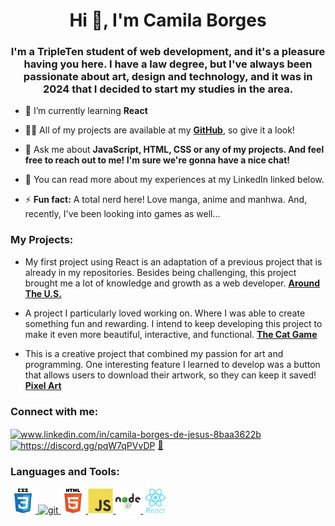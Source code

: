 <h1 align="center">Hi 👋, I'm Camila Borges</h1>
<h3 align="center">I'm a TripleTen student of web development, and it's a pleasure having you here. I have a law degree, but I've always been passionate about art, design and technology, and it was in 2024 that I decided to start my studies in the area.</h3>

- 🌱 I’m currently learning **React**
- 👨‍💻 All of my projects are available at my [**GitHub**](https://github.com/Borges-Camila?tab=repositories), so give it a look!

- 💬 Ask me about **JavaScript, HTML, CSS or any of my projects. And feel free to reach out to me! I'm sure we're gonna have a nice chat!**

- 📄 You can read more about my experiences at my LinkedIn linked below.

- ⚡ **Fun fact:** A total nerd here! Love manga, anime and manhwa. And, recently, I've been looking into games as well...

<h3 align="left">My Projects: </h3>

- My first project using React is an adaptation of a previous project that is already in my repositories. Besides being challenging, this project brought me a lot of knowledge and growth as a web developer. [**Around The U.S.**](https://github.com/Borges-Camila/web_project_around_react)

- A project I particularly loved working on. Where I was able to create something fun and rewarding. I intend to keep developing this project to make it even more beautiful, interactive, and functional. [**The Cat Game**](https://borges-camila.github.io/Cat_game/)

- This is a creative project that combined my passion for art and programming. One interesting feature I learned to develop was a button that allows users to download their artwork, so they can keep it saved! [**Pixel Art**](https://borges-camila.github.io/PixelArt/)

<h3 align="left">Connect with me:</h3>
<p align="left">
<a href="https://linkedin.com/in/www.linkedin.com/in/camila-borges-de-jesus-8baa3622b" target="blank"><img align="center" src="https://raw.githubusercontent.com/rahuldkjain/github-profile-readme-generator/master/src/images/icons/Social/linked-in-alt.svg" alt="www.linkedin.com/in/camila-borges-de-jesus-8baa3622b" height="30" width="40" /></a>
<a href="https://discord.gg/https://discord.gg/pqW7qPVvDP" target="blank"><img align="center" src="https://raw.githubusercontent.com/rahuldkjain/github-profile-readme-generator/master/src/images/icons/Social/discord.svg" alt="https://discord.gg/pqW7qPVvDP" height="30" width="40" /></a>
<a href="mailto:camis02121999@gmail.com" width="60" > 📩 </a>

</p>

<h3 align="left">Languages and Tools:</h3>
<p align="left"> <a href="https://www.w3schools.com/css/" target="_blank" rel="noreferrer"> <img src="https://raw.githubusercontent.com/devicons/devicon/master/icons/css3/css3-original-wordmark.svg" alt="css3" width="40" height="40"/> </a> <a href="https://git-scm.com/" target="_blank" rel="noreferrer"> <img src="https://www.vectorlogo.zone/logos/git-scm/git-scm-icon.svg" alt="git" width="40" height="40"/> </a> <a href="https://www.w3.org/html/" target="_blank" rel="noreferrer"> <img src="https://raw.githubusercontent.com/devicons/devicon/master/icons/html5/html5-original-wordmark.svg" alt="html5" width="40" height="40"/> </a> <a href="https://developer.mozilla.org/en-US/docs/Web/JavaScript" target="_blank" rel="noreferrer"> <img src="https://raw.githubusercontent.com/devicons/devicon/master/icons/javascript/javascript-original.svg" alt="javascript" width="40" height="40"/> </a> <a href="https://nodejs.org" target="_blank" rel="noreferrer"> <img src="https://raw.githubusercontent.com/devicons/devicon/master/icons/nodejs/nodejs-original-wordmark.svg" alt="nodejs" width="40" height="40"/> </a> <a href="https://reactjs.org/" target="_blank" rel="noreferrer"> <img src="https://raw.githubusercontent.com/devicons/devicon/master/icons/react/react-original-wordmark.svg" alt="react" width="40" height="40"/> </a> </p>
